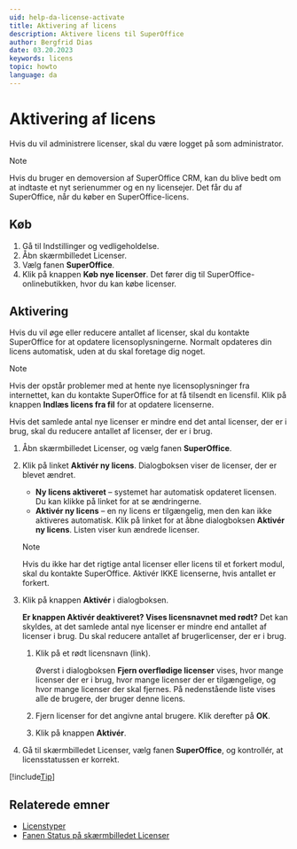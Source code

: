 ```yaml
---
uid: help-da-license-activate
title: Aktivering af licens
description: Aktivere licens til SuperOffice
author: Bergfrid Dias
date: 03.20.2023
keywords: licens
topic: howto
language: da
---
```


# Aktivering af licens

Hvis du vil administrere licenser, skal du være logget på som administrator.

> [!NOTE]
> Hvis du bruger en demoversion af SuperOffice CRM, kan du blive bedt om at indtaste et nyt serienummer og en ny licensejer. Det får du af SuperOffice, når du køber en SuperOffice-licens.

## <a id="buy" />Køb

1. Gå til Indstillinger og vedligeholdelse.
1. Åbn skærmbilledet Licenser.
1. Vælg fanen **SuperOffice**.
1. Klik på knappen **Køb nye licenser**. Det fører dig til SuperOffice-onlinebutikken, hvor du kan købe licenser.

## Aktivering

Hvis du vil øge eller reducere antallet af licenser, skal du kontakte SuperOffice for at opdatere licensoplysningerne. Normalt opdateres din licens automatisk, uden at du skal foretage dig noget.

> [!NOTE]
> Hvis der opstår problemer med at hente nye licensoplysninger fra internettet, kan du kontakte SuperOffice for at få tilsendt en licensfil. Klik på knappen **Indlæs licens fra fil** for at opdatere licenserne.

Hvis det samlede antal nye licenser er mindre end det antal licenser, der er i brug, skal du reducere antallet af licenser, der er i brug.

1. Åbn skærmbilledet Licenser, og vælg fanen **SuperOffice**.

1. Klik på linket **Aktivér ny licens**. Dialogboksen viser de licenser, der er blevet ændret.

    * **Ny licens aktiveret** – systemet har automatisk opdateret licensen. Du kan klikke på linket for at se ændringerne.
    * **Aktivér ny licens** – en ny licens er tilgængelig, men den kan ikke aktiveres automatisk. Klik på linket for at åbne dialogboksen **Aktivér ny licens**. Listen viser kun ændrede licenser.

    > [!NOTE]
    > Hvis du ikke har det rigtige antal licenser eller licens til et forkert modul, skal du kontakte SuperOffice. Aktivér IKKE licenserne, hvis antallet er forkert.

1. Klik på knappen **Aktivér** i dialogboksen.

    **Er knappen Aktivér deaktiveret? Vises licensnavnet med rødt?**
    Det kan skyldes, at det samlede antal nye licenser er mindre end antallet af licenser i brug. Du skal reducere antallet af brugerlicenser, der er i brug.

    1. Klik på et rødt licensnavn (link).

        Øverst i dialogboksen **Fjern overflødige licenser** vises, hvor mange licenser der er i brug, hvor mange licenser der er tilgængelige, og hvor mange licenser der skal fjernes. På nedenstående liste vises alle de brugere, der bruger denne licens.

    1. Fjern licenser for det angivne antal brugere. Klik derefter på **OK**.

    1. Klik på knappen **Aktivér**.

1. Gå til skærmbilledet Licenser, vælg fanen **SuperOffice**, og kontrollér, at licensstatussen er korrekt.

[!include[Tip](includes/tip-user-licenses.md)]

## Relaterede emner

* [Licenstyper][3]
* [Fanen Status på skærmbilledet Licenser][1]

<!-- Referenced links -->
[1]: screen/index.md
[3]: index.md

<!-- Referenced images -->
